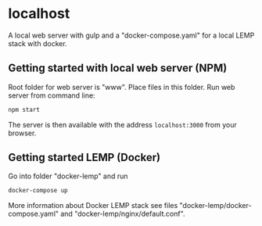 # localhost #

A local web server with gulp and a "docker-compose.yaml" for a local LEMP stack with docker.


## Getting started with local web server (NPM) ##

Root folder for web server is "www". Place files in this folder. Run web server from command line:

```bash
npm start
```

The server is then available with the address `localhost:3000` from your browser.


## Getting started LEMP (Docker) ##

Go into folder "docker-lemp" and run

```bash
docker-compose up
```

More information about Docker LEMP stack see files "docker-lemp/docker-compose.yaml" and "docker-lemp/nginx/default.conf".
